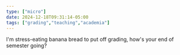 ```yaml
---
type: ["micro"]
date: 2024-12-18T09:31:14-05:00
tags: ["grading","teaching","academia"]
---
```

I'm stress-eating banana bread to put off grading, how's your end of semester going?
